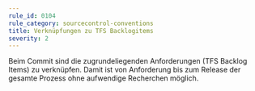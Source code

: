 ```yaml
---
rule_id: 0104
rule_category: sourcecontrol-conventions
title: Verknüpfungen zu TFS Backlogitems
severity: 2
---
```

Beim Commit sind die zugrundeliegenden Anforderungen (TFS Backlog Items) zu verknüpfen.
Damit ist von Anforderung bis zum Release der gesamte Prozess ohne aufwendige Recherchen möglich.